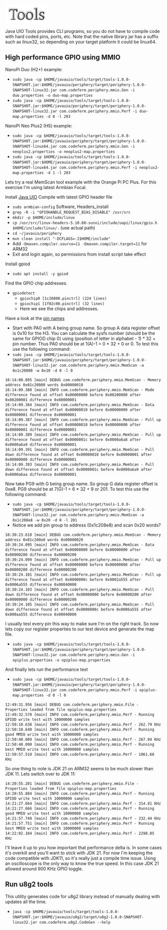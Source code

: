 ![Title](images/title.png)

Java UIO Tools provides CLI programs, so you do not have to compile code with
hard coded pins, ports, etc. Note that the native library jar has a suffix such
as linux32, so depending on your target platform it could be linux64.

## High performance GPIO using MMIO

NanoPi Duo (H2+) example:
* `sudo java -cp $HOME/javauio/tools/target/tools-1.0.0-SNAPSHOT.jar:$HOME/javauio/periphery/target/periphery-1.0.0-SNAPSHOT-linux32.jar com.codeferm.periphery.mmio.Gen -i duo.properties -o duo-map.properties`
* `sudo java -cp $HOME/javauio/tools/target/tools-1.0.0-SNAPSHOT.jar:$HOME/javauio/periphery/target/periphery-1.0.0-SNAPSHOT-linux32.jar com.codeferm.periphery.mmio.Perf -i duo-map.properties -d 0 -l 203`

NanoPi Neo Plus2 (H5) example:
* `sudo java -cp $HOME/javauio/tools/target/tools-1.0.0-SNAPSHOT.jar:$HOME/javauio/periphery/target/periphery-1.0.0-SNAPSHOT-linux64.jar com.codeferm.periphery.mmio.Gen -i neoplus2.properties -o neoplus2-map.properties`
* `sudo java -cp $HOME/javauio/tools/target/tools-1.0.0-SNAPSHOT.jar:$HOME/javauio/periphery/target/periphery-1.0.0-SNAPSHOT-linux64.jar com.codeferm.periphery.mmio.Perf -i neoplus2-map.properties -d 1 -l 203`

Lets try a real MemScan tool example with the Orange Pi PC Plus. For this exercise I'm using latest Armbian Focal.

Install [Java UIO](https://github.com/sgjava/javauio#download-project)
Compile with latest GPIO header file

* `sudo armbian-config` Software, Headers_install
* `grep -R -i "GPIOHANDLE_REQUEST_BIAS_DISABLE" /usr/src`
* `mkdir -p $HOME/include/linux`
* `cp /usr/src/linux-headers-5.10.60-sunxi/include/uapi/linux/gpio.h $HOME/include/linux/.` (use actual path)
* `cd ~/javauio/periphery`
* `mvn clean install "-DCFLAGS=-I$HOME/include"`
* Add `-Dmaven.compiler.source=11 -Dmaven.compiler.target=11` for ARM32
* Exit and login again, so permissions from install script take effect

Install gpiod

* `sudo apt install -y gpiod`

Find the GPIO chip addresses.
* `gpiodetect`
    * `gpiochip0 [1c20800.pinctrl] (224 lines)`
    * `gpiochip1 [1f02c00.pinctrl] (32 lines)`
    * Here we see the chips and addresses.

Have a look at the [pin names](https://linux-sunxi.org/Xunlong_Orange_Pi_PC#Expansion_Port)
* Start with PA0 with A being group name. So group A data register offset is 0x10 for the H3. You can calculate
the sysfs number (should be the same for GPIOD chip 0) using (position of letter in alphabet - 1) * 32 + pin number. Thus
PA0 should be at 1(A)-1 = 0 * 32 + 0 or 0. To test this use the following command:
* `sudo java -cp $HOME/javauio/tools/target/tools-1.0.0-SNAPSHOT.jar:$HOME/javauio/periphery/target/periphery-1.0.0-SNAPSHOT-linux32.jar com.codeferm.periphery.mmio.MemScan -a 0x1c20800 -w 0x10 -d 0 -l 0`
```
16:14:08.895 [main] DEBUG com.codeferm.periphery.mmio.MemScan - Memory address 0x01c20800 words 0x00000010
16:14:09.380 [main] INFO com.codeferm.periphery.mmio.MemScan - Mode difference found at offset 0x00000000 before 0x00200000 after 0x00200001 difference 0x00000001
16:14:09.384 [main] INFO com.codeferm.periphery.mmio.MemScan - Data difference found at offset 0x00000010 before 0x00000000 after 0x00000001 difference 0x00000001
16:14:09.387 [main] INFO com.codeferm.periphery.mmio.MemScan - Pull up difference found at offset 0x00000010 before 0x00000000 after 0x00000001 difference 0x00000001
16:14:09.389 [main] INFO com.codeferm.periphery.mmio.MemScan - Pull up difference found at offset 0x0000001c before 0x0000a6a8 after 0x0000a6a9 difference 0x00000001
16:14:09.391 [main] INFO com.codeferm.periphery.mmio.MemScan - Pull down difference found at offset 0x00000010 before 0x00000001 after 0x00000000 difference 0x00000001
16:14:09.393 [main] INFO com.codeferm.periphery.mmio.MemScan - Pull down difference found at offset 0x0000001c before 0x0000a6a9 after 0x0000a6aa difference 0x00000001
```
Now take PG9 with G being group name. So group G data register offset is 0xe8. PG9 should be at 7(G)-1 = 6 * 32 + 9 or 201. To test this use the following command:
* `sudo java -cp $HOME/javauio/tools/target/tools-1.0.0-SNAPSHOT.jar:$HOME/javauio/periphery/target/periphery-1.0.0-SNAPSHOT-linux32.jar com.codeferm.periphery.mmio.MemScan -a 0x1c208e8 -w 0x20 -d 0 -l 201`
* Notice we add pin group to address (0x1c208e8) and scan 0x20 words?
```
10:30:23.610 [main] DEBUG com.codeferm.periphery.mmio.MemScan - Memory address 0x01c208e8 words 0x00000020
10:30:24.095 [main] INFO com.codeferm.periphery.mmio.MemScan - Data difference found at offset 0x00000000 before 0x00000000 after 0x00000200 difference 0x00000200
10:30:24.099 [main] INFO com.codeferm.periphery.mmio.MemScan - Pull up difference found at offset 0x00000000 before 0x00000000 after 0x00000200 difference 0x00000200
10:30:24.101 [main] INFO com.codeferm.periphery.mmio.MemScan - Pull up difference found at offset 0x0000000c before 0x0002a555 after 0x0006a555 difference 0x00040000
10:30:24.103 [main] INFO com.codeferm.periphery.mmio.MemScan - Pull down difference found at offset 0x00000000 before 0x00000200 after 0x00000000 difference 0x00000200
10:30:24.105 [main] INFO com.codeferm.periphery.mmio.MemScan - Pull down difference found at offset 0x0000000c before 0x0006a555 after 0x000aa555 difference 0x00040000
```
I usually test every pin this way to make sure I'm on the right track. So now
lets copy our register properties to our test device and generate the map file.
* `sudo java -cp $HOME/javauio/tools/target/tools-1.0.0-SNAPSHOT.jar:$HOME/javauio/periphery/target/periphery-1.0.0-SNAPSHOT-linux32.jar com.codeferm.periphery.mmio.Gen -i opiplus.properties -o opiplus-map.properties`

And finally lets run the performance test
* `sudo java -cp $HOME/javauio/tools/target/tools-1.0.0-SNAPSHOT.jar:$HOME/javauio/periphery/target/periphery-1.0.0-SNAPSHOT-linux32.jar com.codeferm.periphery.mmio.Perf -i opiplus-map.properties -d 0 -l 0`
```
12:49:31.956 [main] DEBUG com.codeferm.periphery.mmio.File - Properties loaded from file opiplus-map.properties
12:49:32.570 [main] INFO com.codeferm.periphery.mmio.Perf - Running GPIOD write test with 10000000 samples
12:50:10.638 [main] INFO com.codeferm.periphery.mmio.Perf - 262.79 KHz
12:50:10.640 [main] INFO com.codeferm.periphery.mmio.Perf - Running good MMIO write test with 10000000 samples
12:50:48.089 [main] INFO com.codeferm.periphery.mmio.Perf - 267.04 KHz
12:50:48.090 [main] INFO com.codeferm.periphery.mmio.Perf - Running best MMIO write test with 10000000 samples
12:50:57.510 [main] INFO com.codeferm.periphery.mmio.Perf - 1061.68 KHz
```
So one thing to note is JDK 21 on ARM32 seems to be much slower than JDK 11. Lets switch over to JDK 11:
```
14:20:55.201 [main] DEBUG com.codeferm.periphery.mmio.File - Properties loaded from file opiplus-map.properties
14:20:55.884 [main] INFO com.codeferm.periphery.mmio.Perf - Running GPIOD write test with 10000000 samples
14:21:27.664 [main] INFO com.codeferm.periphery.mmio.Perf - 314.81 KHz
14:21:27.666 [main] INFO com.codeferm.periphery.mmio.Perf - Running good MMIO write test with 10000000 samples
14:21:57.749 [main] INFO com.codeferm.periphery.mmio.Perf - 332.44 KHz
14:21:57.751 [main] INFO com.codeferm.periphery.mmio.Perf - Running best MMIO write test with 10000000 samples
14:22:02.104 [main] INFO com.codeferm.periphery.mmio.Perf - 2298.85 KHz

```
I'll leave it up to you how important that performance delta is. In some cases
it's overkill and you'll want to stick with JDK 21. For now I'm keeping the code
compatible with JDK11, so it's really just a compile time issue. Using an oscilloscope
is the only way to know the true speed. In this case JDK 21 allowed around 900 KHz
GPIO toggle.

## Run u8g2 tools
This utility generates code for u8g2 library instead of manually dealing with updates all the time. 
* `java -cp $HOME/javauio/tools/target/tools-1.0.0-SNAPSHOT.jar:$HOME/javauio/u8g2/target/u8g2-1.0.0-SNAPSHOT-linux32.jar com.codeferm.u8g2.CodeGen --help`
